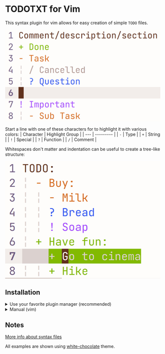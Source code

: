 # TODOTXT for Vim

This syntax plugin for vim allows for easy creation of simple `TODO` files.

![Preview](Images/Preview.jpg)

Start a line with one of these characters for to highlight it with various colors:
| Character | Highlight Group |
| --- | --------- |
| `-` | Type      |
| `+` | String    |
| `!` | Special   |
| `?` | Function  |
| `/` | Comment   |


Whitespaces don't matter and indentation can be useful to create a tree-like structure:

![Whitespaces don't matter](Images/Whitespaces.jpg)

## Installation

<details>
  <summary>Use your favorite plugin manager (recommended)</summary>

  ```vim
  Plug 'EtiamNullam/vim-todotxt-syntax'
  ```

  Both `vim` and `neovim` are supported.
</details>

<details>
  <summary>
    Manual (vim)
  </summary>

  Move `todotxt.vim` to `~/vimfiles/syntax` (Windows) or `~/.vim/syntax` (Unix)

  Make sure that `syntax` is enabled in your `vimrc` file by `syntax enable`
</details>

## Notes

[More info about syntax files](https://vim.wikia.com/wiki/Creating_your_own_syntax_files)

All examples are shown using [white-chocolate](https://github.com/EtiamNullam/white-chocolate.nvim) theme.
